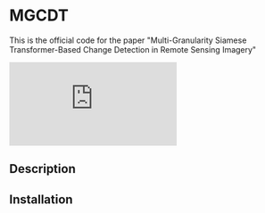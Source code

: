 # MGCDT

This is the official code for the paper "Multi-Granularity Siamese Transformer-Based Change Detection in Remote Sensing Imagery"

![](https://github.com/SONGLEI-arch/MGCDT/tree/main/pictures/network.pdf)

## Description



## Installation

